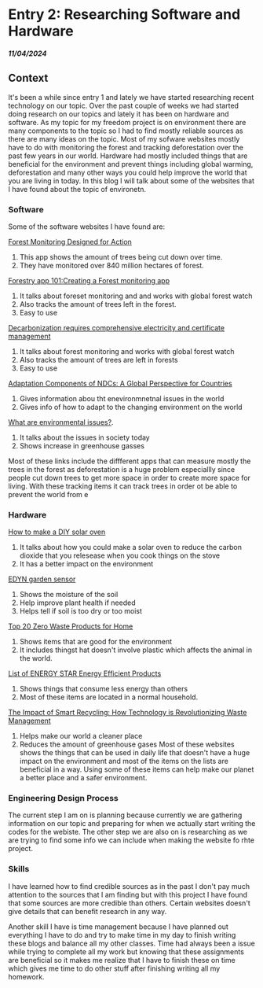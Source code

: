 # Entry 2: Researching Software and Hardware
##### 11/04/2024

## Context
It's been a while since entry 1 and lately we have started researching recent technology on our topic. Over the past couple of weeks we had started doing research on our topics and lately it has been on hardware and software. As my topic for my freedom project is on environment there are many components to the topic so I had to find mostly reliable sources as there are many ideas on the topic. Most of my sofware websites mostly have to do with monitoring the forest and tracking deforestation over the past few years in our world. Hardware had mostly included things that are beneficial for the environment and prevent things including global warming, deforestation and many other ways you could help improve the world that you are living in today. In this blog I will talk about some of the websites that I have found about the topic of environetn. 

### Software
Some of the software websites I have found are:

[Forest Monitoring Designed for Action](https://www.globalforestwatch.org/) 

1. This app shows the amount of trees being cut down over time. 
2. They have monitored over 840 million hectares of forest.

[Forestry app 101:Creating a Forest monitoring app](https://3sidedcube.com/projects/a-conservation-app-to-save-our-forests)

1. It talks about foreset monitoring and and works with global forest watch
2. Also tracks the amount of trees left in the forest.
3. Easy to use

[Decarbonization requires comprehensive electricity and certificate management](https://3sidedcube.com/projects/a-conservation-app-to-save-our-forests)
1. It talks about forest monitoring and works with global forest watch
2. Also tracks the amount of trees are left in forests
3. Easy to use

[Adaptation Components of NDCs: A Global Perspective for Countries](https://www.wri.org/events/2022/8/adaptation-components-ndcs-global-perspective-countries)

1. Gives information abou tht enevironmnetnal issues in the world
2. Gives info of how to adapt to the changing environment on the world

[What are environmental issues?](https://www.ibm.com/topics/environmental-issues).

1. It talks about the issues in society today
2. Shows increase in greenhouse gasses

Most of these links include the diffferent apps that can measure mostly the trees in the forest as deforestation is a huge problem especiallly since people cut down trees to get more space in order to create more space for living. With these tracking items it can track trees in order ot be able to prevent the world from e

### Hardware

[How to make a DIY solar oven](https://www.homesciencetools.com/article/how-to-build-a-solar-oven-project/?srsltid=AfmBOooKn_ikQrPyia57a269EgVP5m6uj0HrLuN2CDrjfqIURFYTpyZh)

1. It talks about how you could make a solar oven to reduce the carbon dioxide that you relesease when you cook things on the stove
2. It has a better impact on the environment

[EDYN garden sensor](https://www.wevolver.com/specs/edyn.garden.sensor)

1. Shows the moisture of the soil
2. Help improve plant health if needed
3. Helps tell if soil is too dry or too moist

[Top 20 Zero Waste Products for Home](https://www.loopify.world/blog/post/zero-waste-products)

1. Shows items that are good for the environment
2. It includes thingst hat doesn't involve plastic which affects the animal in the world.

[List of ENERGY STAR Energy Efficient Products](https://www.energystar.gov/products/products-list)

1. Shows things that consume less energy than others
2. Most of these items are located in a normal household.
   
[The Impact of Smart Recycling: How Technology is Revolutionizing Waste Management](https://www.smartsortai.com/the-impact-of-smart-recycling-how-technology-is-revolutionizing-waste-management/#:~:text=By%20efficiently%20sorting%20and%20separating,associated%20with%20extraction%20and%20production.)

1. Helps make our world a cleaner place
2. Reduces the amount of greenhouse gases
Most of these websites shows the things that can be used in daily life that doesn't have a huge impact on the environment and most of the items on the lists are beneficial in a way. Using some of these items can help make our planet a better place and a safer environment.

### Engineering Design Process
The current step I am on is planning because currently we are gathering information on our topic and preparing for when we actually start writing the codes for the webiste. The other step we are also on is researching as we are trying to find some info we can include when making the website fo rhte project. 

### Skills
I have learned how to find credible sources as in the past I don't pay much attention to the sources that I am finding but with this project I have found that some sources are more credible than others. Certain websites doesn't give details that can benefit research in any way. 

Another skill I have is time management because I have planned out everything I have to do and try to make time in my day to finish writing these blogs and balance all my other classes. Time had always been a issue while trying to complete all my work but knowing that these assignments are beneficial so it makes me realize that I have to finish these on time which gives me time to do other stuff after finishing writing all my homework. 
